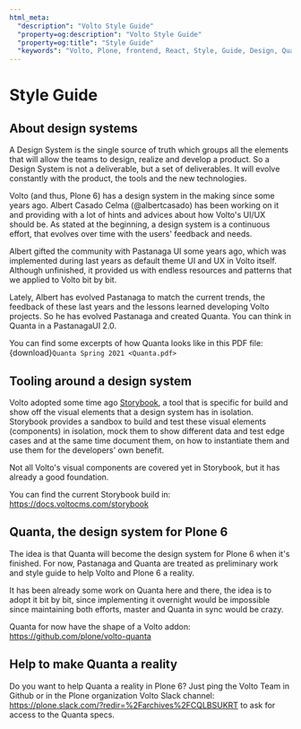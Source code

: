 ```yaml
---
html_meta:
  "description": "Volto Style Guide"
  "property=og:description": "Volto Style Guide"
  "property=og:title": "Style Guide"
  "keywords": "Volto, Plone, frontend, React, Style, Guide, Design, Quanta, Pastanaga"
---
```


# Style Guide

## About design systems

A Design System is the single source of truth which groups all the elements that will allow the teams to design, realize and develop a product. So a Design System is not a deliverable, but a set of deliverables. It will evolve constantly with the product, the tools and the new technologies.

Volto (and thus, Plone 6) has a design system in the making since some years ago. Albert Casado Celma (@albertcasado) has been working on it and providing with a lot of hints and advices about how Volto's UI/UX should be. As stated at the beginning, a design system is a continuous effort, that evolves over time with the users' feedback and needs.

Albert gifted the community with Pastanaga UI some years ago, which was implemented during last years as default theme UI and UX in Volto itself. Although unfinished, it provided us with endless resources and patterns that we applied to Volto bit by bit.

Lately, Albert has evolved Pastanaga to match the current trends, the feedback of these last years and the lessons learned developing Volto projects. So he has evolved Pastanaga and created Quanta. You can think in Quanta in a PastanagaUI 2.0.

You can find some excerpts of how Quanta looks like in this PDF file: {download}`Quanta Spring 2021 <Quanta.pdf>`

## Tooling around a design system

Volto adopted some time ago [Storybook](https://storybook.js.org), a tool that is specific for build and show off the visual elements that a design system has in isolation. Storybook provides a sandbox to build and test these visual elements (components) in isolation, mock them to show different data and test edge cases and at the same time document them, on how to instantiate them and use them for the developers' own benefit.

Not all Volto's visual components are covered yet in Storybook, but it has already a good foundation.

You can find the current Storybook build in: https://docs.voltocms.com/storybook

## Quanta, the design system for Plone 6

The idea is that Quanta will become the design system for Plone 6 when it's finished. For now, Pastanaga and Quanta are treated as preliminary work and style guide to help Volto and Plone 6 a reality.

It has been already some work on Quanta here and there, the idea is to adopt it bit by bit, since implementing it overnight would be impossible since maintaining both efforts, master and Quanta in sync would be crazy.

Quanta for now have the shape of a Volto addon: https://github.com/plone/volto-quanta

## Help to make Quanta a reality

Do you want to help Quanta a reality in Plone 6? Just ping the Volto Team in Github or in the Plone organization Volto Slack channel: https://plone.slack.com/?redir=%2Farchives%2FCQLBSUKRT to ask for access to the Quanta specs.
